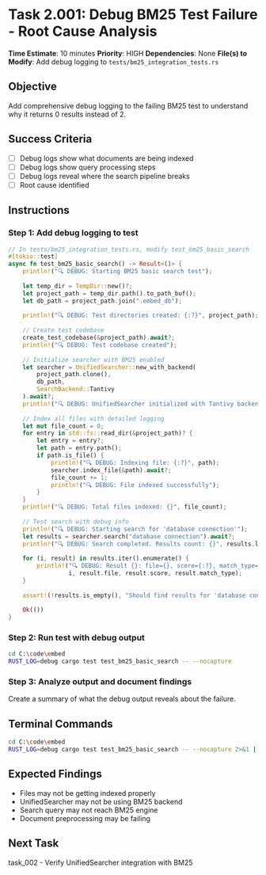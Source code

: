 # Task 2.001: Debug BM25 Test Failure - Root Cause Analysis

**Time Estimate**: 10 minutes
**Priority**: HIGH
**Dependencies**: None
**File(s) to Modify**: Add debug logging to `tests/bm25_integration_tests.rs`

## Objective
Add comprehensive debug logging to the failing BM25 test to understand why it returns 0 results instead of 2.

## Success Criteria
- [ ] Debug logs show what documents are being indexed
- [ ] Debug logs show query processing steps
- [ ] Debug logs reveal where the search pipeline breaks
- [ ] Root cause identified

## Instructions

### Step 1: Add debug logging to test
```rust
// In tests/bm25_integration_tests.rs, modify test_bm25_basic_search
#[tokio::test]
async fn test_bm25_basic_search() -> Result<()> {
    println!("🔍 DEBUG: Starting BM25 basic search test");
    
    let temp_dir = TempDir::new()?;
    let project_path = temp_dir.path().to_path_buf();
    let db_path = project_path.join(".embed_db");
    
    println!("🔍 DEBUG: Test directories created: {:?}", project_path);
    
    // Create test codebase
    create_test_codebase(&project_path).await?;
    println!("🔍 DEBUG: Test codebase created");
    
    // Initialize searcher with BM25 enabled
    let searcher = UnifiedSearcher::new_with_backend(
        project_path.clone(),
        db_path,
        SearchBackend::Tantivy
    ).await?;
    println!("🔍 DEBUG: UnifiedSearcher initialized with Tantivy backend");
    
    // Index all files with detailed logging
    let mut file_count = 0;
    for entry in std::fs::read_dir(&project_path)? {
        let entry = entry?;
        let path = entry.path();
        if path.is_file() {
            println!("🔍 DEBUG: Indexing file: {:?}", path);
            searcher.index_file(&path).await?;
            file_count += 1;
            println!("🔍 DEBUG: File indexed successfully");
        }
    }
    println!("🔍 DEBUG: Total files indexed: {}", file_count);
    
    // Test search with debug info
    println!("🔍 DEBUG: Starting search for 'database connection'");
    let results = searcher.search("database connection").await?;
    println!("🔍 DEBUG: Search completed. Results count: {}", results.len());
    
    for (i, result) in results.iter().enumerate() {
        println!("🔍 DEBUG: Result {}: file={}, score={:?}, match_type={:?}", 
                 i, result.file, result.score, result.match_type);
    }
    
    assert!(!results.is_empty(), "Should find results for 'database connection'");
    
    Ok(())
}
```

### Step 2: Run test with debug output
```bash
cd C:\code\embed
RUST_LOG=debug cargo test test_bm25_basic_search -- --nocapture
```

### Step 3: Analyze output and document findings
Create a summary of what the debug output reveals about the failure.

## Terminal Commands
```bash
cd C:\code\embed
RUST_LOG=debug cargo test test_bm25_basic_search -- --nocapture 2>&1 | tee debug_output.log
```

## Expected Findings
- Files may not be getting indexed properly
- UnifiedSearcher may not be using BM25 backend
- Search query may not reach BM25 engine
- Document preprocessing may be failing

## Next Task
task_002 - Verify UnifiedSearcher integration with BM25